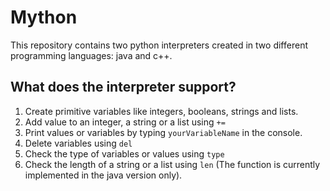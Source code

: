 # Mython
This repository contains two python interpreters created in two different programming languages: java and c++.

## What does the interpreter support?
1) Create primitive variables like integers, booleans, strings and lists.
2) Add value to an integer, a string or a list using <code>+=</code>
3) Print values or variables by typing <code>yourVariableName</code> in the console.
4) Delete variables using <code>del</code>
5) Check the type of variables or values using <code>type</code>
6) Check the length of a string or a list using <code>len</code> (The function is currently implemented in the java version only).
